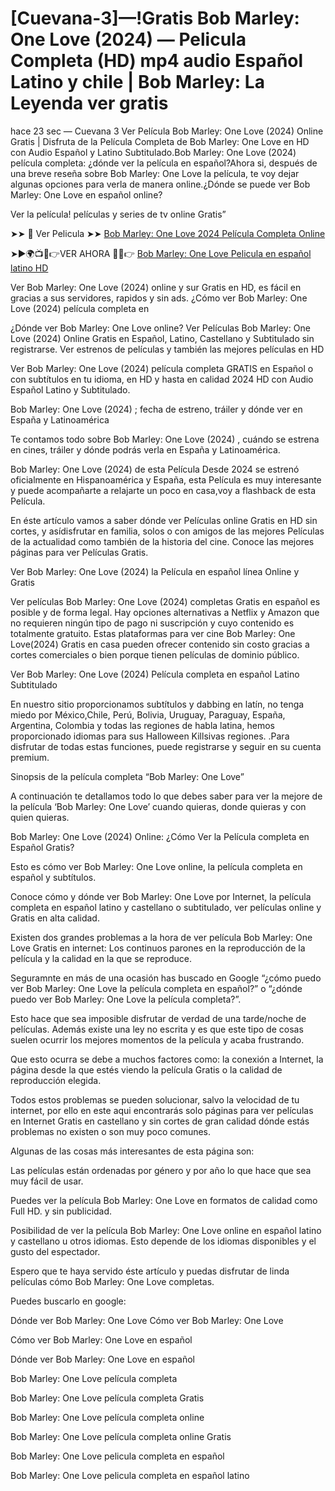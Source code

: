 # [Cuevana-3]—!Gratis Bob Marley: One Love (2024) — Pelicula Completa (HD) mp4 audio Español Latino y chile | Bob Marley: La Leyenda ver gratis

hace 23 sec — Cuevana 3 Ver Película Bob Marley: One Love (2024) Online Gratis | Disfruta de la Película Completa de Bob Marley: One Love en HD con Audio Español y Latino Subtitulado.Bob Marley: One Love (2024) película completa: ¿dónde ver la película en español?Ahora si, después de una breve reseña sobre Bob Marley: One Love la película, te voy dejar algunas opciones para verla de manera online.¿Dónde se puede ver Bob Marley: One Love en español online?

Ver la película! películas y series de tv online Gratis”

➤➤ 📱 Ver Pelicula ➤➤ [Bob Marley: One Love 2024 Película Completa Online](https://lightstream30.net/es/802219/bob-marley-one-love.html)

➤►🌍📺📱👉VER AHORA 🔴✅👉 [Bob Marley: One Love Pelicula en español latino HD](https://lightstream30.net/es/802219/bob-marley-one-love.html)

Ver Bob Marley: One Love (2024) online y sur Gratis en HD, es fácil en gracias a sus servidores, rapidos y sin ads. ¿Cómo ver Bob Marley: One Love (2024) película completa en

¿Dónde ver Bob Marley: One Love online? Ver Películas Bob Marley: One Love (2024) Online Gratis en Español, Latino, Castellano y Subtitulado sin registrarse. Ver estrenos de películas y también las mejores películas en HD

Ver Bob Marley: One Love (2024) película completa GRATIS en Español o con subtítulos en tu idioma, en HD y hasta en calidad 2024 HD con Audio Español Latino y Subtitulado.

Bob Marley: One Love (2024) ; fecha de estreno, tráiler y dónde ver en España y Latinoamérica

Te contamos todo sobre Bob Marley: One Love (2024) , cuándo se estrena en cines, tráiler y dónde podrás verla en España y Latinoamérica.

Bob Marley: One Love (2024) de esta Película Desde 2024 se estrenó oficialmente en Hispanoamérica y España, esta Película es muy interesante y puede acompañarte a relajarte un poco en casa,voy a flashback de esta Película.

En éste artículo vamos a saber dónde ver Películas online Gratis en HD sin cortes, y asídisfrutar en familia, solos o con amigos de las mejores Películas de la actualidad como también de la historia del cine. Conoce las mejores páginas para ver Películas Gratis.

Ver Bob Marley: One Love (2024) la Película en español línea Online y Gratis

Ver películas Bob Marley: One Love (2024) completas Gratis en español es posible y de forma legal. Hay opciones alternativas a Netflix y Amazon que no requieren ningún tipo de pago ni suscripción y cuyo contenido es totalmente gratuito. Estas plataformas para ver cine Bob Marley: One Love(2024) Gratis en casa pueden ofrecer contenido sin costo gracias a cortes comerciales o bien porque tienen películas de dominio público.

Ver Bob Marley: One Love (2024) Película completa en español Latino Subtitulado

En nuestro sitio proporcionamos subtítulos y dabbing en latín, no tenga miedo por México,Chile, Perú, Bolivia, Uruguay, Paraguay, España, Argentina, Colombia y todas las regiones de habla latina, hemos proporcionado idiomas para sus Halloween Killsivas regiones. .Para disfrutar de todas estas funciones, puede registrarse y seguir en su cuenta premium.

Sinopsis de la película completa “Bob Marley: One Love”

A continuación te detallamos todo lo que debes saber para ver la mejore de la película ‘Bob Marley: One Love’ cuando quieras, donde quieras y con quien quieras.

Bob Marley: One Love (2024) Online: ¿Cómo Ver la Película completa en Español Gratis?

Esto es cómo ver Bob Marley: One Love online, la película completa en español y subtítulos.

Conoce cómo y dónde ver Bob Marley: One Love por Internet, la película completa en español latino y castellano o subtitulado, ver películas online y Gratis en alta calidad.

Existen dos grandes problemas a la hora de ver película Bob Marley: One Love Gratis en internet: Los continuos parones en la reproducción de la película y la calidad en la que se reproduce.

Seguramnte en más de una ocasión has buscado en Google “¿cómo puedo ver Bob Marley: One Love la película completa en español?” o “¿dónde puedo ver Bob Marley: One Love la película completa?”.

Esto hace que sea imposible disfrutar de verdad de una tarde/noche de películas. Además existe una ley no escrita y es que este tipo de cosas suelen ocurrir los mejores momentos de la película y acaba frustrando.

Que esto ocurra se debe a muchos factores como: la conexión a Internet, la página desde la que estés viendo la película Gratis o la calidad de reproducción elegida.

Todos estos problemas se pueden solucionar, salvo la velocidad de tu internet, por ello en este aqui encontrarás solo páginas para ver películas en Internet Gratis en castellano y sin cortes de gran calidad dónde estás problemas no existen o son muy poco comunes.

Algunas de las cosas más interesantes de esta página son:

Las películas están ordenadas por género y por año lo que hace que sea muy fácil de usar.

Puedes ver la película Bob Marley: One Love en formatos de calidad como Full HD. y sin publicidad.

Posibilidad de ver la película Bob Marley: One Love online en español latino y castellano u otros idiomas. Esto depende de los idiomas disponibles y el gusto del espectador.

Espero que te haya servido éste artículo y puedas disfrutar de linda películas cómo Bob Marley: One Love completas.

Puedes buscarlo en google:

Dónde ver Bob Marley: One Love Cómo ver Bob Marley: One Love

Cómo ver Bob Marley: One Love en español

Dónde ver Bob Marley: One Love en español

Bob Marley: One Love película completa

Bob Marley: One Love película completa Gratis

Bob Marley: One Love película completa online

Bob Marley: One Love película completa online Gratis

Bob Marley: One Love pelicula completa en español

Bob Marley: One Love pelicula completa en español latino
